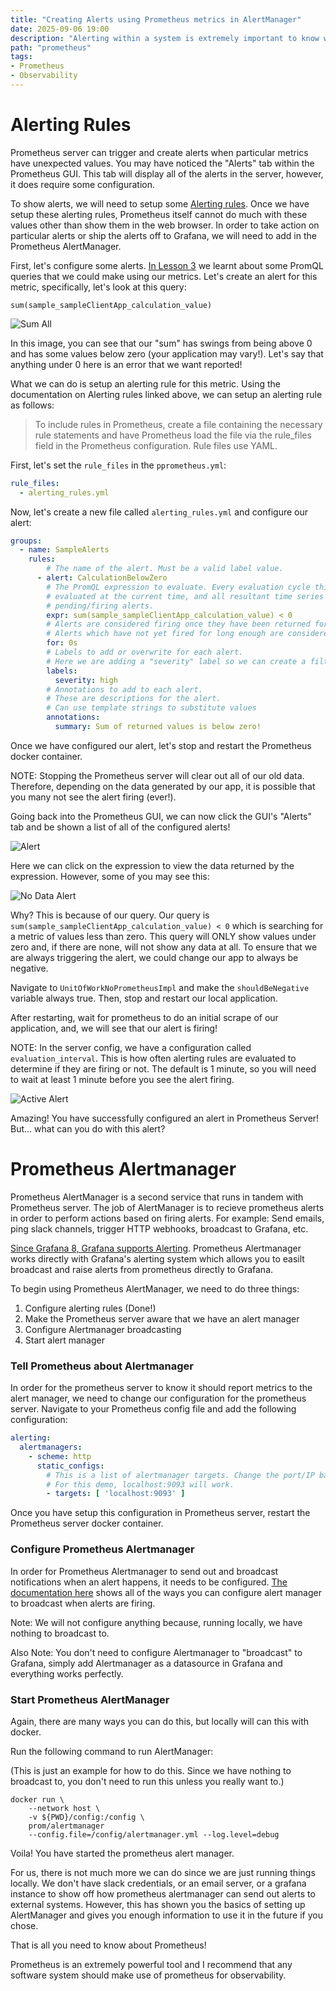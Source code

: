 ```yaml
---
title: "Creating Alerts using Prometheus metrics in AlertManager"
date: 2025-09-06 19:00
description: "Alerting within a system is extremely important to know when things are going wrong. Learn how to create your own alerts with Prometheus Alertmanager."
path: "prometheus"
tags:
- Prometheus
- Observability
---
```

# Alerting Rules

Prometheus server can trigger and create alerts when particular metrics have unexpected values.
You may have noticed the "Alerts" tab within the Prometheus GUI.
This tab will display all of the alerts in the server, however, it does require some configuration.

To show alerts, we will need to setup some [Alerting rules](https://prometheus.io/docs/prometheus/latest/configuration/alerting_rules/).
Once we have setup these alerting rules, Prometheus itself cannot do much with these values other than show them in the web browser.
In order to take action on particular alerts or ship the alerts off to Grafana, we will need to add in the Prometheus AlertManager.

First, let's configure some alerts.
[In Lesson 3](./3-promql.md) we learnt about some PromQL queries that we could make using our metrics.
Let's create an alert for this metric, specifically, let's look at this query:

```
sum(sample_sampleClientApp_calculation_value)
```

![Sum All](./images/prometheus/SumAllLabels.png)

In this image, you can see that our "sum" has swings from being above 0 and has some values below zero (your application may vary!).
Let's say that anything under 0 here is an error that we want reported!

What we can do is setup an alerting rule for this metric. Using the documentation on Alerting rules linked above, we can setup an alerting rule as follows:

> To include rules in Prometheus, create a file containing the necessary rule statements and have Prometheus load the file via the rule_files field in the Prometheus configuration. Rule files use YAML.

First, let's set the `rule_files` in the `pprometheus.yml`:

```yaml
rule_files:
  - alerting_rules.yml
```

Now, let's create a new file called `alerting_rules.yml` and configure our alert:

```yaml
groups:
  - name: SampleAlerts
    rules:
        # The name of the alert. Must be a valid label value.
      - alert: CalculationBelowZero
        # The PromQL expression to evaluate. Every evaluation cycle this is
        # evaluated at the current time, and all resultant time series become
        # pending/firing alerts.
        expr: sum(sample_sampleClientApp_calculation_value) < 0
        # Alerts are considered firing once they have been returned for this long.
        # Alerts which have not yet fired for long enough are considered pending.
        for: 0s
        # Labels to add or overwrite for each alert.
        # Here we are adding a "severity" label so we can create a filter to see only values with a particular severity
        labels:
          severity: high
        # Annotations to add to each alert.
        # These are descriptions for the alert.
        # Can use template strings to substitute values
        annotations:
          summary: Sum of returned values is below zero!
```

Once we have configured our alert, let's stop and restart the Prometheus docker container.

NOTE: Stopping the Prometheus server will clear out all of our old data.
Therefore, depending on the data generated by our app, it is possible that you many not see the alert firing (ever!).

Going back into the Prometheus GUI, we can now click the GUI's "Alerts" tab and be shown a list of all of the configured alerts!

![Alert](./images/prometheus/ConfiguredAlert.png)

Here we can click on the expression to view the data returned by the expression. However, some of you may see this:

![No Data Alert](./images/prometheus/NoDataAlert.png)

Why? This is because of our query. Our query is `sum(sample_sampleClientApp_calculation_value) < 0` which is searching for a metric of values less than zero.
This query will ONLY show values under zero and, if there are none, will not show any data at all.
To ensure that we are always triggering the alert, we could change our app to always be negative.

Navigate to `UnitOfWorkNoPrometheusImpl` and make the `shouldBeNegative` variable always true.
Then, stop and restart our local application.

After restarting, wait for prometheus to do an initial scrape of our application, and, we will see that our alert is firing!

NOTE: In the server config, we have a configuration called `evaluation_interval`. This is how often alerting rules are evaluated to determine if they are firing or not.
The default is 1 minute, so you will need to wait at least 1 minute before you see the alert firing.


![Active Alert](./images/prometheus/ActiveAlert.png)


Amazing! You have successfully configured an alert in Prometheus Server!
But... what can you do with this alert?

# Prometheus Alertmanager

Prometheus AlertManager is a second service that runs in tandem with Prometheus server.
The job of AlertManager is to recieve prometheus alerts in order to perform actions based on firing alerts.
For example: Send emails, ping slack channels, trigger HTTP webhooks, broadcast to Grafana, etc.

[Since Grafana 8, Grafana supports Alerting](https://grafana.com/docs/grafana/latest/alerting/).
Prometheus Alertmanager works directly with Grafana's alerting system which allows you to easilt broadcast and raise alerts from prometheus directly to Grafana.

To begin using Prometheus AlertManager, we need to do three things:


1. Configure alerting rules (Done!)
2. Make the Prometheus server aware that we have an alert manager
3. Configure Alertmanager broadcasting
4. Start alert manager

### Tell Prometheus about Alertmanager

In order for the prometheus server to know it should report metrics to the alert manager, we need to change our configuration for the prometheus server.
Navigate to your Prometheus config file and add the following configuration:

```yaml
alerting:
  alertmanagers:
    - scheme: http
      static_configs:
        # This is a list of alertmanager targets. Change the port/IP based on your configuration.
        # For this demo, localhost:9093 will work.
        - targets: [ 'localhost:9093' ]
```

Once you have setup this configuration in Prometheus server, restart the Prometheus server docker container.

### Configure Prometheus Alertmanager

In order for Prometheus Alertmanager to send out and broadcast notifications when an alert happens, it needs to be configured.
[The documentation here](https://prometheus.io/docs/alerting/latest/configuration/) shows all of the ways you can configure alert manager to broadcast when alerts are firing.

Note: We will not configure anything because, running locally, we have nothing to broadcast to.

Also Note: You don't need to configure Alertmanager to "broadcast" to Grafana, simply add Alertmanager as a datasource in Grafana and everything works perfectly. 

### Start Prometheus AlertManager

Again, there are many ways you can do this, but locally will can this with docker.

Run the following command to run AlertManager:

(This is just an example for how to do this. Since we have nothing to broadcast to, you don't need to run this unless you really want to.)

```shell
docker run \
    --network host \
    -v ${PWD}/config:/config \
    prom/alertmanager
    --config.file=/config/alertmanager.yml --log.level=debug
```

Voila! You have started the prometheus alert manager.

For us, there is not much more we can do since we are just running things locally.
We don't have slack credentials, or an email server, or a grafana instance to show off how prometheus alertmanager can send out alerts to external systems.
However, this has shown you the basics of setting up AlertManager and gives you enough information to use it in the future if you chose.

That is all you need to know about Prometheus!

Prometheus is an extremely powerful tool and I recommend that any software system should make use of prometheus for observability.
